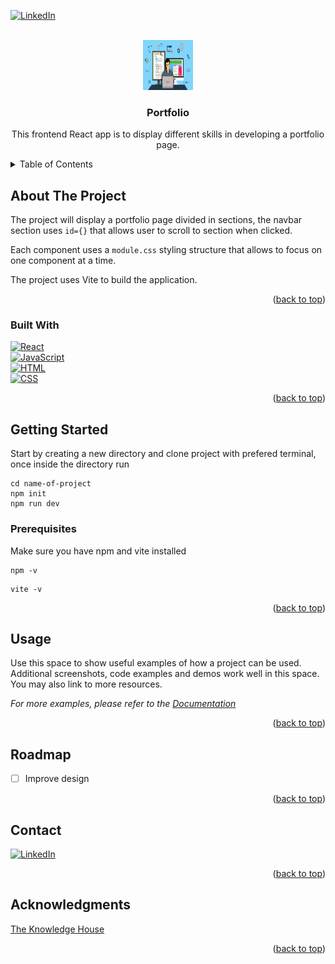 <!-- https://www.markdownguide.org/basic-syntax/ -->
<a name="readme-top"></a>

[![LinkedIn][linkedin-shield]][linkedin-url]

<!-- PROJECT LOGO -->
<br />
<div align="center">
  <a href="https://github.com/dayofthetech">
    <img src="./assets/backendcoding.jpg" alt="Logo" width="80" height="80">
  </a>

<h3 align="center">Portfolio</h3>
  <p align="center">
    This frontend React app is to display different skills in developing a portfolio page.
    <br />
</div>

<!-- TABLE OF CONTENTS -->
<details>
  <summary>Table of Contents</summary>
  <ol>
    <li>
      <a href="#about-the-project">About The Project</a>
      <ul>
        <li><a href="#built-with">Built With</a></li>
      </ul>
    </li>
    <li>
      <a href="#getting-started">Getting Started</a>
      <ul>
        <li><a href="#prerequisites">Prerequisites</a></li>
        <li><a href="#installation">Installation</a></li>
      </ul>
    </li>
    <li><a href="#usage">Usage</a></li>
    <li><a href="#roadmap">Roadmap</a></li>
    <li><a href="#contact">Contact</a></li>
    <li><a href="#acknowledgments">Acknowledgments</a></li>
  </ol>
</details>

<!-- ABOUT THE PROJECT -->
## About The Project

The project will display a portfolio page divided in sections, the navbar section uses `id={}` that allows user to scroll to section when clicked.

Each component uses a `module.css` styling structure that allows to focus on one component at a time.

The project uses Vite to build the application.


<p align="right">(<a href="#readme-top">back to top</a>)</p>

### Built With

[![React][React.io]][React-url] <br>
[![JavaScript][Javascript.io]][Javascript-url] <br>
[![HTML][HTML.io]][HTML-url] <br>
[![CSS][CSS.io]][CSS-url] <br>


<p align="right">(<a href="#readme-top">back to top</a>)</p>

<!-- GETTING STARTED -->
## Getting Started

Start by creating a new directory and clone project with prefered terminal, once inside the directory run

```
cd name-of-project
npm init
npm run dev
```

### Prerequisites

Make sure you have npm and vite installed

```
npm -v
```

```
vite -v
```

<p align="right">(<a href="#readme-top">back to top</a>)</p>

<!-- USAGE EXAMPLES -->
## Usage

Use this space to show useful examples of how a project can be used. Additional screenshots, code examples and demos work well in this space. You may also link to more resources.

_For more examples, please refer to the [Documentation](https://example.com)_

<p align="right">(<a href="#readme-top">back to top</a>)</p>

<!-- ROADMAP -->
## Roadmap

* [ ] Improve design

<p align="right">(<a href="#readme-top">back to top</a>)</p>

<!-- CONTACT -->
## Contact

[![LinkedIn][linkedin-shield]][linkedin-url]

<p align="right">(<a href="#readme-top">back to top</a>)</p>

<!-- ACKNOWLEDGMENTS -->
## Acknowledgments

[The Knowledge House](https://www.linkedin.com/school/theknowledgehouse/)

<p align="right">(<a href="#readme-top">back to top</a>)</p>

<!-- MARKDOWN LINKS & IMAGES -->
<!-- https://www.markdownguide.org/basic-syntax/#reference-style-links -->
[linkedin-shield]: https://img.shields.io/badge/LinkedIn-0077B5?style=for-the-badge&logo=linkedin&logoColor=white
[linkedin-url]: https://www.linkedin.com/in/albertoreyes2021/
[Javascript.io]:https://img.shields.io/badge/javascript-blue?logo=javascript
[Javascript-url]: https://developer.mozilla.org/en-US/docs/Web/JavaScript

[HTML.io]:https://img.shields.io/badge/HTML-239120?style=for-the-badge&logo=html5&logoColor=white
[HTML-url]:https://developer.mozilla.org/en-US/docs/Web/HTML

[React.io]:https://img.shields.io/badge/React-20232A?style=for-the-badge&logo=react&logoColor=61DAFB
[React-url]:https://react.dev/

[CSS.io]:https://img.shields.io/badge/CSS-239120?&style=for-the-badge&logo=css3&logoColor=white
[CSS-url]:https://developer.mozilla.org/en-US/docs/Web/CSS